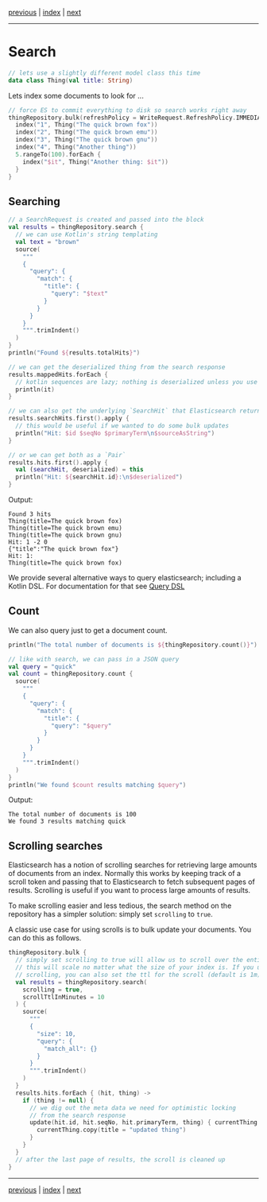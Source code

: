 [previous](bulk-indexing.md) | [index](index.md) | [next](query-dsl.md)

___

# Search

```kotlin
// lets use a slightly different model class this time
data class Thing(val title: String)
```

Lets index some documents to look for ...

```kotlin
// force ES to commit everything to disk so search works right away
thingRepository.bulk(refreshPolicy = WriteRequest.RefreshPolicy.IMMEDIATE) {
  index("1", Thing("The quick brown fox"))
  index("2", Thing("The quick brown emu"))
  index("3", Thing("The quick brown gnu"))
  index("4", Thing("Another thing"))
  5.rangeTo(100).forEach {
    index("$it", Thing("Another thing: $it"))
  }
}
```

## Searching

```kotlin
// a SearchRequest is created and passed into the block
val results = thingRepository.search {
  // we can use Kotlin's string templating
  val text = "brown"
  source(
    """
    {
      "query": {
        "match": {
          "title": {
            "query": "$text"
          }
        }
      }
    }
    """.trimIndent()
  )
}
println("Found ${results.totalHits}")

// we can get the deserialized thing from the search response
results.mappedHits.forEach {
  // kotlin sequences are lazy; nothing is deserialized unless you use it
  println(it)
}

// we can also get the underlying `SearchHit` that Elasticsearch returns
results.searchHits.first().apply {
  // this would be useful if we wanted to do some bulk updates
  println("Hit: $id $seqNo $primaryTerm\n$sourceAsString")
}

// or we can get both as a `Pair`
results.hits.first().apply {
  val (searchHit, deserialized) = this
  println("Hit: ${searchHit.id}:\n$deserialized")
}
```

Output:

```
Found 3 hits
Thing(title=The quick brown fox)
Thing(title=The quick brown emu)
Thing(title=The quick brown gnu)
Hit: 1 -2 0
{"title":"The quick brown fox"}
Hit: 1:
Thing(title=The quick brown fox)

```

We provide several alternative ways to query elasticsearch; including a Kotlin DSL. For documentation for that see [Query DSL](query-dsl.md)

## Count

We can also query just to get a document count.

```kotlin
println("The total number of documents is ${thingRepository.count()}")

// like with search, we can pass in a JSON query
val query = "quick"
val count = thingRepository.count {
  source(
    """
    {
      "query": {
        "match": {
          "title": {
            "query": "$query"
          }
        }
      }
    }            
    """.trimIndent()
  )
}
println("We found $count results matching $query")
```

Output:

```
The total number of documents is 100
We found 3 results matching quick

```

## Scrolling searches

Elasticsearch has a notion of scrolling searches for retrieving large amounts of 
documents from an index. Normally this works by keeping track of a scroll token and
passing that to Elasticsearch to fetch subsequent pages of results. Scrolling is useful if
you want to process large amounts of results.

To make scrolling easier and less tedious, the search method on the repository 
has a simpler solution: simply set `scrolling` to `true`.
 
A classic use case for using scrolls is to bulk update your documents. You can do this as follows. 

```kotlin
thingRepository.bulk {
  // simply set scrolling to true will allow us to scroll over the entire index
  // this will scale no matter what the size of your index is. If you use
  // scrolling, you can also set the ttl for the scroll (default is 1m)
  val results = thingRepository.search(
    scrolling = true,
    scrollTtlInMinutes = 10
  ) {
    source(
      """
      {
        "size": 10,
        "query": {
          "match_all": {}
        }
      }
      """.trimIndent()
    )
  }
  results.hits.forEach { (hit, thing) ->
    if (thing != null) {
      // we dig out the meta data we need for optimistic locking
      // from the search response
      update(hit.id, hit.seqNo, hit.primaryTerm, thing) { currentThing ->
        currentThing.copy(title = "updated thing")
      }
    }
  }
  // after the last page of results, the scroll is cleaned up
}
```


___

[previous](bulk-indexing.md) | [index](index.md) | [next](query-dsl.md)

